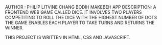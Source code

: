 AUTHOR : PHILIP LITVINE CHANG BODIH MAKEBEH
APP  DESCRIPTION: A FRONTEND WEB GAME CALLED DICE.
IT INVOLVES TWO PLAYERS COMPETITING TO ROLL THE DICE WITH THE HIGHEST NUMBER OF DOTS
THE GAME ENABLES EACH PLAYER TO TAKE TURNS AND RETURNS THE WINNER.

THIS PROJECT IS WRITTEN IN HTML, CSS AND JAVASCRIPT.

